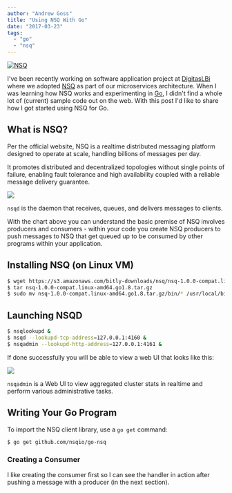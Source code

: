 ```yaml
---
author: "Andrew Goss"
title: "Using NSQ With Go"
date: "2017-03-23"
tags:
  - "go"
  - "nsq"
---
```

<a href="http://nsq.io" target="_blank">![NSQ](/img/post/nsq.png "NSQ")</a><br>

I've been recently working on software application project at <a href="https://www.digitaslbi.com/en-us" target="_blank">DigitasLBi</a> where we adopted <a href="http://nsq.io" target="_blank">NSQ</a> as part of our microservices architecture. When I was learning how NSQ works and experimenting in <a href="https://golang.org" target="_blank">Go</a>, I didn't find a whole lot of (current) sample code out on the web. With this post I'd like to share how I got started using NSQ for Go.

## What is NSQ?

Per the official website, NSQ is a realtime distributed messaging platform designed to operate at scale, handling billions of messages per day.

It promotes distributed and decentralized topologies without single points of failure, enabling fault tolerance and high availability coupled with a reliable message delivery guarantee.

<img src="https://f.cloud.github.com/assets/187441/1700696/f1434dc8-6029-11e3-8a66-18ca4ea10aca.gif"></img>

`nsqd` is the daemon that receives, queues, and delivers messages to clients.

With the chart above you can understand the basic premise of NSQ involves producers and consumers - within your code you create NSQ producers to push messages to NSQ that get queued up to be consumed by other programs within your application.

## Installing NSQ (on Linux VM)

```bash
$ wget https://s3.amazonaws.com/bitly-downloads/nsq/nsq-1.0.0-compat.linux-amd64.go1.8.tar.gz
$ tar nsq-1.0.0-compat.linux-amd64.go1.8.tar.gz
$ sudo mv nsq-1.0.0-compat.linux-amd64.go1.8.tar.gz/bin/* /usr/local/bin
```

## Launching NSQD

```bash
$ nsqlookupd & 
$ nsqd --lookupd-tcp-address=127.0.0.1:4160 &
$ nsqadmin --lookupd-http-address=127.0.0.1:4161 &
```

If done successfully you will be able to view a web UI that looks like this:

<img src="http://nsq.io/static/img/nsqadmin_screenshot.png"></img>

`nsqadmin` is a Web UI to view aggregated cluster stats in realtime and perform various administrative tasks.

## Writing Your Go Program

To import the NSQ client library, use a `go get` command:

```bash
$ go get github.com/nsqio/go-nsq
```

### Creating a Consumer

I like creating the consumer first so I can see the handler in action after pushing a message with a producer (in the next section).